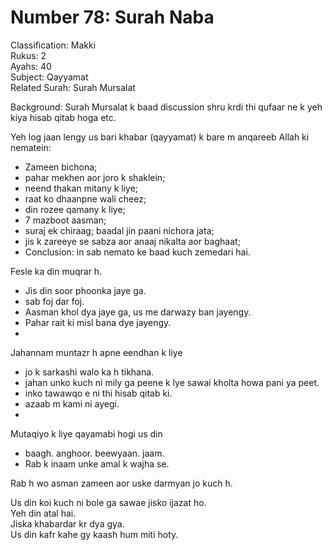 # Number 78: Surah Naba

Classification: Makki  
Rukus: 2  
Ayahs: 40  
Subject: Qayyamat  
Related Surah: Surah Mursalat  

Background: ‌Surah Mursalat k baad discussion shru krdi thi qufaar ne k yeh kiya hisab qitab hoga etc.

‌Yeh log jaan lengy us bari khabar (qayyamat) k bare m anqareeb
‌Allah ki nematein:
- ‌Zameen bichona;
- pahar mekhen aor joro k shaklein;
- neend thakan mitany k liye;
- raat ko dhaanpne wali cheez;
- din rozee qamany k liye;
- 7 mazboot aasman;
- suraj ek chiraag; baadal jin paani nichora jata;
- jis k zareeye se sabza aor anaaj nikalta aor baghaat;
- ‌Conclusion: in sab nemato ke baad kuch zemedari hai.

‌Fesle ka din muqrar h.
- ‌Jis din soor phoonka jaye ga.
- sab foj dar foj.
- Aasman khol dya jaye ga, us me darwazy ban jayengy.
- Pahar rait ki misl bana dye jayengy.
-
‌Jahannam muntazr h apne eendhan k liye
- jo k sarkashi walo ka h tikhana.
- jahan unko kuch ni mily ga peene k lye sawai kholta howa pani ya peet.
- inko tawawqo e ni thi hisab qitab ki.
- azaab m kami ni ayegi.
-
‌Mutaqiyo k liye qayamabi hogi us din
- baagh. anghoor. beewyaan. jaam.
- Rab k inaam unke amal k wajha se.
  
‌Rab h wo asman zameen aor uske darmyan jo kuch h.  

‌Us din koi kuch ni bole ga sawae jisko ijazat ho.   
‌Yeh din atal hai.  
Jiska khabardar kr dya gya.  
‌Us din kafr kahe gy kaash hum miti hoty.     
